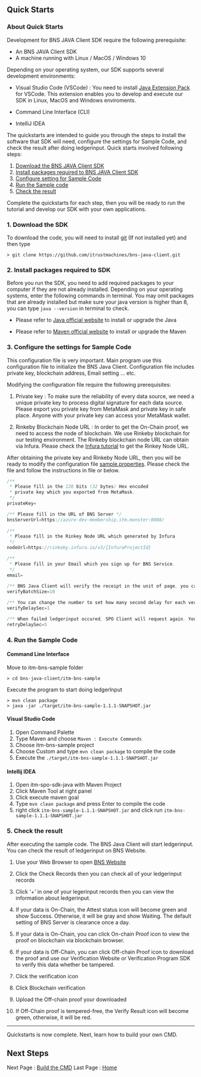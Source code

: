 ## Quick Starts

### About Quick Starts

Development for BNS JAVA Client SDK require the following prerequisite:

- An BNS JAVA Client SDK
- A machine running with Linux / MacOS / Windows 10

Depending on your operating system, our SDK supports several development environments:

- Visual Studio Code (VSCode) : You need to install [Java Extension Pack](https://marketplace.visualstudio.com/items?itemName=vscjava.vscode-java-pack) for VSCode. This extension enables you to develop and execute our SDK in Linux, MacOS and Windows enviroments.

- Command Line Interface (CLI)

- IntelliJ IDEA

The quickstarts are intended to guide you through the steps to install the software that SDK will need, configure the settings for Sample Code, and check the result after doing ledgerinput. Quick starts involved following steps:

<!-- no toc -->
1. [Download the BNS JAVA Client SDK](#1-download-the-sdk)
2. [Install packages required to BNS JAVA Client SDK](#2-install-packages-required-to-sdk)
3. [Configure setting for Sample Code](#3-configure-the-settings-for-sample-code)
4. [Run the Sample code](#4-run-the-sample-code)
5. [Check the result](#5-check-the-result)

Complete the quickstarts for each step, then you will be ready to run the tutorial and develop our SDK with your own applications.

### 1. Download the SDK

To download the code, you will need to install [git](https://docs.github.com/en/get-started/quickstart/set-up-git) (If not installed yet) and then type

```shell
> git clone https://github.com/itrustmachines/bns-java-client.git
```

### 2. Install packages required to SDK

Before you run the SDK, you need to add required packages to your computer if they are not already installed. Depending on your operating systems, enter the following commands in terminal. You may omit packages that are already installed but make sure your java version is higher than 8, you can type `java --version` in terminal to check.

- Please refer to [Java official website](https://www.oracle.com/java/technologies/javase-downloads.html) to install or upgrade the Java

- Please refer to [Maven official website](https://maven.apache.org) to install or upgrade the Maven

### 3. Configure the settings for Sample Code

This configuration file is very important. Main program use this configuration file to initialize the BNS Java Client. Configuration file includes private key, blockchain address, Email setting ... etc.

Modifying the configuration file require the following prerequisites:

1. Private key : To make sure the reliability of every data source, we need a unique private key to process digital signature for each data source. Please export you private key from MetaMask and private key in safe place. Anyone with your private key can access your MetaMask wallet.

2. Rinkeby Blockchain Node URL : In order to get the On-Chain proof, we need to access the node of blockchain. We use Rinkeby blockchain for our testing environment. The Rinkeby blockchain node URL can obtain via Infura. Please check the [Infura tutorial](./infura_en.md) to get the Rinkey Node URL.

After obtaining the private key and Rinkeby Node URL, then you will be ready to modify the configuration file [sample.properties](../src/main/resources/sample.properties). Please check the file and follow the instructions in file or below.

```Java
/**
 * Please fill in the 128 bits (32 bytes) Hex encoded
 * private key which you exported from MetaMask.
 */ 
privateKey=

/** Please fill in the URL of BNS Server */
bnsServerUrl=https://azure-dev-membership.itm.monster:8088/
    
/** 
 * Please fill in the Rinkey Node URL which generated by Infura
 */
nodeUrl=https://rinkeby.infura.io/v3/{InfuraProjectId}

/**
 * Please fill in your Email which you sign up for BNS Service.
 */        
email=
        
/** BNS Java Client will verify the receipt in the unit of page, you can change the number to set how many receipt will page to take and verify. We will discuss this setting in Tutorial document, you can keep this in default*/
verifyBatchSize=10

/** You can change the number to set how many second delay for each verification. We will discuss this setting in Tutorial document, you can keep this in default*/
verifyDelaySec=1

/** When failed ledgerinput occured, SPO Client will request again. You can change the number to set how many second delay for each retry. We will discuss this setting in Tutorial document, you can keep this in default*/
retryDelaySec=5
```

### 4. Run the Sample Code

#### Command Line Interface
Move to itm-bns-sample folder

```shell
> cd bns-java-client/itm-bns-sample
```

Execute the program to start doing ledgerInput

```shell
> mvn clean package
> java -jar ./target/itm-bns-sample-1.1.1-SNAPSHOT.jar
```

#### Visual Studio Code

1. Open Command Palette
2. Type Maven and choose `Maven : Execute Commands`
3. Choose itm-bns-sample project
4. Choose Custom and type `mvn clean package` to compile the code
5. Execute the `./target/itm-bns-sample-1.1.1-SNAPSHOT.jar`

#### Intellij IDEA

1. Open itm-spo-sdk-java with Maven Project
2. Click Maven Tool at right panel
3. Click execute maven goal
4. Type `mvn clean package` and press Enter to compile the code
5. right click `itm-bns-sample-1.1.1-SNAPSHOT.jar` and click run `itm-bns-sample-1.1.1-SNAPSHOT.jar`

### 5. Check the result

After executing the sample code. The BNS Java Client will start ledgerinput. You can check the result of ledgerinput on BNS Website.

1. Use your Web Browser to open [BNS Website](https://azure-dev-membership.itm.monster:8088/)

2. Click the Check Records then you can check all of your ledgerinput records

3. Click '+' in one of your legerinput records then you can view the information about ledgerinput.

4. If your data is On-Chain, the Attest status icon will become green and show Success. Otherwise, it will be gray and show Waiting. The default setting of BNS Server is clearance once a day.

5. If your data is On-Chain, you can click On-chain Proof icon to view the proof on blockchain via blockchain browser.

6. If your data is Off-Chain, you can click Off-chain Proof icon to download the proof and use our Verification Website or Verification Program SDK to verify this data whether be tampered.

7. Click the verification icon

8. Click Blockchain verification

9. Upload the Off-chain proof your downloaded

10. If Off-Chain proof is tempered-free, the Verify Result icon will become green, otherwise, it will be red.


----
Quickstarts is now complete. Next, learn how to build your own CMD.

## Next Steps

Next Page : [Build the CMD](./cmd_en.md)
Last Page : [Home](../README.md)